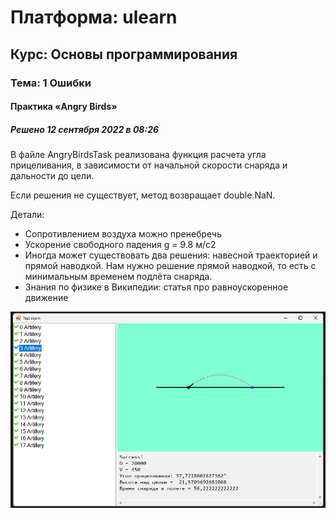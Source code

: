 # Платформа: ulearn
## Курс: Основы программирования
### Тема: 1 Ошибки
#### Практика «Angry Birds»
##### Решено 12 сентября 2022 в 08:26

В файле AngryBirdsTask реализована функция расчета угла прицеливания, в зависимости от начальной скорости снаряда и дальности до цели. 

Если решения не существует, метод возвращает double.NaN.

Детали:
- Сопротивлением воздуха можно пренебречь
- Ускорение свободного падения g = 9.8 м/с2
- Иногда может существовать два решения: навесной траекторией и прямой наводкой. Нам нужно решение прямой наводкой, то есть с минимальным временем подлёта снаряда.
- Знания по физике в Википедии: статья про равноускоренное движение

![plot](image_1.jpg)